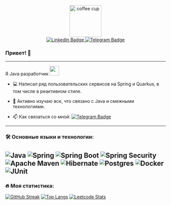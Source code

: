 
<div id="header" align="center"> 
  <img src="https://media.giphy.com/media/v1.Y2lkPTc5MGI3NjExazE0emIyaWI4cW43c2V1dGV4M3ljdjVubmQyZm9qcDN5cnplemRhMCZlcD12MV9pbnRlcm5hbF9naWZfYnlfaWQmY3Q9Zw/SXxI9NlwvYiY3bRsck/giphy.gif" width="100" alt="coffee cup"/> 
</div>
<div id="badges" align="center">
  <a href="https://www.linkedin.com/in/alexander--bulatov/">
    <img src="https://img.shields.io/badge/LinkedIn-blue?style=for-the-badge&logo=linkedin&logoColor=white" alt="LinkedIn Badge"/>
  </a>
  <a href="https://t.me/lExpanse">
    <img src="https://img.shields.io/badge/Telegram-blue?style=for-the-badge&logo=telegram&logoColor=white" alt="Telegram Badge"/>
  </a>
</div>
<div align="center">
  <img src="https://komarev.com/ghpvc/?username=IIExpanse&style=flat-square&color=blue" alt=""/>
</div>

### Привет! 👋

---
Я Java разработчик <img src="https://media.giphy.com/media/WUlplcMpOCEmTGBtBW/giphy.gif" width="30">
- :computer: Написал ряд пользовательских сервисов на Spring и Quarkus, в том числе в реактивном стиле.

- :telescope: Активно изучаю все, что связано с Java и смежными технологиями.

- :mailbox: Как связаться со мной: [![Telegram Badge](https://img.shields.io/badge/IExpanse-blue?style=flat&logo=Telegram&logoColor=white)](https://t.me/lExpanse)
---

### :hammer_and_wrench: Основные языки и технологии:

![Java](https://img.shields.io/badge/java-%23ED8B00.svg?style=for-the-badge&logo=openjdk&logoColor=white)
![Spring](https://img.shields.io/badge/spring-%236DB33F.svg?style=for-the-badge&logo=spring&logoColor=white)
![Spring Boot](https://img.shields.io/badge/spring%20boot-%236DB33F.svg?style=for-the-badge&logo=springboot&logoColor=white)
![Spring Security](https://img.shields.io/badge/spring%20security-%236DB33F.svg?style=for-the-badge&logo=springsecurity&logoColor=white)
![Apache Maven](https://img.shields.io/badge/Apache%20Maven-C71A36?style=for-the-badge&logo=Apache%20Maven&logoColor=white)
![Hibernate](https://img.shields.io/badge/Hibernate-59666C?style=for-the-badge&logo=Hibernate&logoColor=white)
![Postgres](https://img.shields.io/badge/postgres-%23316192.svg?style=for-the-badge&logo=postgresql&logoColor=white)
![Docker](https://img.shields.io/badge/docker-%230db7ed.svg?style=for-the-badge&logo=docker&logoColor=white)
![JUnit](https://img.shields.io/badge/junit-junit5.svg?style=for-the-badge&logo=junit5&logoColor=white)
---

### :fire: Моя статистика:
[![GitHub Streak](http://github-readme-streak-stats.herokuapp.com?user=IIExpanse&hide_border=true)](https://git.io/streak-stats)
[![Top Langs](https://github-readme-stats.vercel.app/api/top-langs/?username=IIExpanse&layout=compact&theme=graywhite)](https://github.com/anuraghazra/github-readme-stats)
[![Leetcode Stats](https://leetcard.jacoblin.cool/_Expanse)](https://leetcode.com/_Expanse?)